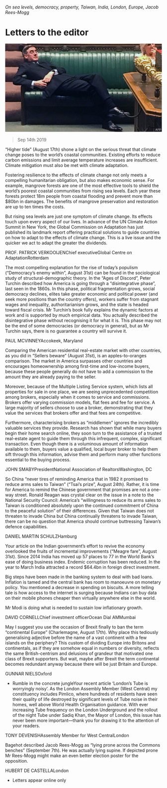 ###### On sea levels, democracy, property, Taiwan, India, London, Europe, Jacob Rees-Mogg

# Letters to the editor 

![image](images/20190914_LTP001_0.jpg) 

> Sep 14th 2019 

“Higher tide” (August 17th) shone a light on the serious threat that climate change poses to the world’s coastal communities. Existing efforts to reduce carbon emissions and limit average temperature increases are insufficient. Climate mitigation must also be met with climate adaptation. 

Fostering resilience to the effects of climate change not only meets a compelling humanitarian obligation, but also makes economic sense. For example, mangrove forests are one of the most effective tools to shield the world’s poorest coastal communities from rising sea levels. Each year these forests protect 18m people from coastal flooding and prevent more than $80bn in damages. The benefits of mangrove preservation and restoration are up to ten times the costs. 

But rising sea levels are just one symptom of climate change. Its effects touch upon every aspect of our lives. In advance of the UN Climate Action Summit in New York, the Global Commission on Adaptation has just published its landmark report offering practical solutions to guide countries on how to adapt to the effects of climate change. This is a live issue and the quicker we act to adapt the greater the dividends. 

PROF. PATRICK VERKOOIJENChief executiveGlobal Centre on AdaptationRotterdam 

The most compelling explanation for the rise of today’s populism (“Democracy’s enemy within”, August 31st) can be found in the sociological study of structural-demographic theory. In the “Ages of Discord”, Peter Turchin described how America is going through a “disintegrative phase”, last seen in the 1860s. In this phase, political fragmentation grows, social democracy declines, elites take greater economic and political power (and seek more positions than the country offers), workers suffer from stagnant wages and inequality, authoritarianism grows, and the state is headed toward fiscal crisis. Mr Turchin’s book fully explains the dynamic factors at work and is supported by much empirical data. You actually described the disintegrative phase without recognising it for what it is. This phase may not be the end of some democracies (or democracy in general), but as Mr Turchin says, there is no guarantee a country will survive it. 

PAUL MCVINNEYAccokeek, Maryland 

Comparing the American residential real-estate market with other countries, as you did in “Sellers beware” (August 31st), is an apples-to-oranges comparison. The market in America surpasses other countries and encourages homeownership among first-time and low-income buyers, because these people generally do not have to add a commission to the amount they are already paying to the seller. 

Moreover, because of the Multiple Listing Service system, which lists all properties for sale in one place, we are seeing unprecedented competition among brokers, especially when it comes to service and commissions. Brokers offer varying commission models, flat fees and fee for service. A large majority of sellers choose to use a broker, demonstrating that they value the services that brokers offer and that fees are competitive.  

Furthermore, characterising brokers as “middlemen” ignores the incredibly valuable services they provide. Research has shown that while many buyers begin their home search online, they soon turn to the assistance of a trusted real-estate agent to guide them through this infrequent, complex, significant transaction. Even though there is a voluminous amount of information available to them, buyers value a qualified, local buyer broker to help them sift through this information, advise them and perform many other functions essential to the buying process. 

JOHN SMABYPresidentNational Association of RealtorsWashington, DC 

So China “never tires of reminding America that in 1982 it promised to reduce arms sales to Taiwan” (“Tsai’s prize”, August 24th). Rather, it is time for America to remind the Chinese government that promises are not a one-way street. Ronald Reagan was crystal clear on the issue in a note to the National Security Council: America’s “willingness to reduce its arms sales to Taiwan is conditioned absolutely upon the continued commitment of China to the peaceful solution” of their differences. Given that Taiwan does not threaten to invade China but China continually threatens to invade Taiwan, there can be no question that America should continue buttressing Taiwan’s defence capabilities. 

DANIEL MARTIN SCHULZHamburg 

Your article on the Indian government’s effort to revive the economy overlooked the fruits of incremental improvements (“Meagre fare”, August 31st). Since 2014 India has moved up 57 places to 77 in the World Bank’s ease of doing business index. Endemic corruption has been reduced. In the year to March India attracted a record $64.4bn in foreign direct investment. 

Big steps have been made in the banking system to deal with bad loans. Inflation is tamed and the central bank has room to manoeuvre on monetary policy. You mentioned a decrease in spending on biscuits. A more telling tale is how access to the internet is surging because Indians can buy data on their mobile phones cheaper then virtually anywhere else in the world. 

Mr Modi is doing what is needed to sustain low inflationary growth. 

DAVID CORNELLChief investment officerOcean Dial AMMumbai 

May I suggest you use the occasion of Brexit finally to ban the term “continental Europe” (Charlemagne, August 17th). Why place this tediously generalising adjective before the name of a vast continent with a few islands on the periphery? This custom of dividing Europe into Britons and continentals, as if they are somehow equal in numbers or diversity, reflects the same British-centrism and delusions of grandeur that motivated one class of Brexit supporters. But wait, maybe after Brexit the term continental becomes redundant anyway because there will be just Britain and Europe. 

GUNNAR NIELSOxford 

* Rumble in the concrete jungleYour recent article ‘London’s Tube is worryingly noisy’. As the London Assembly Member (West Central) my constituency includes Pimlico, where hundreds of residents have seen their quality of life destroyed by significant levels of Tube noise in their homes, well above World Health Organisation guidance. With ever increasing Tube frequency on the London Underground and the rollout of the night Tube under Sadiq Khan, the Mayor of London, this issue has never been more important—thank you for drawing it to the attention of your readers. 

TONY DEVENISHAssembly Member for West CentralLondon 

Bagehot described Jacob Rees-Mogg as “lying prone across the Commons benches” (September 7th). He was actually lying supine. If depicted prone Mr Rees-Mogg might make an even better election poster for the opposition. 

HUBERT DE CASTELLALondon 

* Letters appear online only 

